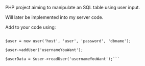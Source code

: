PHP project aiming to manipulate an SQL table using user input.

Will later be implemented into my server code. 

Add to your code using: 
```require 'username.php';

$user = new user('host', 'user', 'password', 'dbname');

$user->addUser('usernameYouWant');

$userData = $user->readUser('usernameYouWant');```
